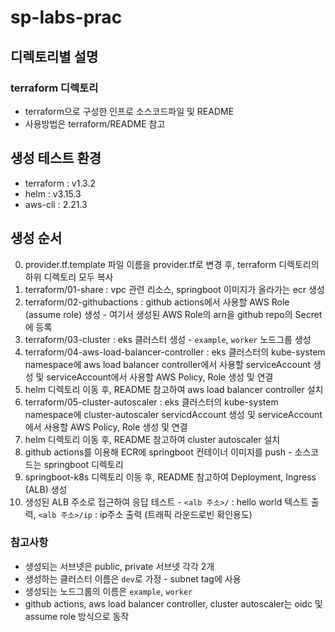 # sp-labs-prac
## 디렉토리별 설명
### terraform 디렉토리
- terraform으로 구성한 인프로 소스코드파일 및 README
- 사용방법은 terraform/README 참고

## 생성 테스트 환경
- terraform : v1.3.2
- helm : v3.15.3
- aws-cli : 2.21.3

## 생성 순서
0. provider.tf.template 파일 이름을 provider.tf로 변경 후, terraform 디렉토리의 하위 디렉토리 모두 복사
1. terraform/01-share : vpc 관련 리소스, springboot 이미지가 올라가는 ecr 생성
2. terraform/02-githubactions : github actions에서 사용할 AWS Role (assume role) 생성 - 여기서 생성된 AWS Role의 arn을 github repo의 Secret에 등록
3. terraform/03-cluster : eks 클러스터 생성 - `example`, `worker` 노드그룹 생성
4. terraform/04-aws-load-balancer-controller : eks 클러스터의 kube-system namespace에 aws load balancer controller에서 사용할 serviceAccount 생성 및 serviceAccount에서 사용할 AWS Policy, Role 생성 및 연결
5. helm 디렉토리 이동 후, README 참고하여 aws load balancer controller 설치
6. terraform/05-cluster-autoscaler : eks 클러스터의 kube-system namespace에 cluster-autoscaler servicdAccount 생성 및 serviceAccount에서 사용할 AWS Policy, Role 생성 및 연결
7. helm 디렉토리 이동 후, README 참고하여 cluster autoscaler 설치
8. github actions를 이용해 ECR에 springboot 컨테이너 이미지를 push - 소스코드는 springboot 디렉토리
9. springboot-k8s 디렉토리 이동 후, README 참고하여 Deployment, Ingress (ALB) 생성
10. 생성된 ALB 주소로 접근하여 응답 테스트 - `<alb 주소>/` : hello world 텍스트 출력, `<alb 주소>/ip` : ip주소 출력 (트래픽 라운드로빈 확인용도)

### 참고사항
- 생성되는 서브넷은 public, private 서브넷 각각 2개
- 생성하는 클러스터 이름은 `dev`로 가정 - subnet tag에 사용
- 생성되는 노드그룹의 이름은 `example`, `worker`
- github actions, aws load balancer controller, cluster autoscaler는 oidc 및 assume role 방식으로 동작